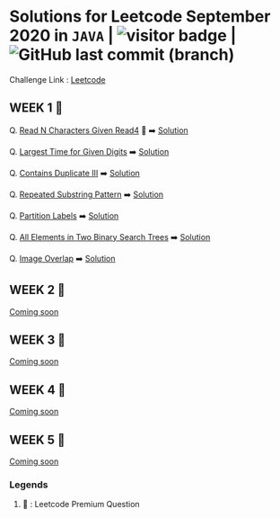 # Solutions for Leetcode September 2020 in `JAVA`  | <img src="https://visitor-badge.laobi.icu/badge?page_id=abhisheksurve45.leetcode-sep-2020" alt="visitor badge"/> | ![GitHub last commit (branch)](https://img.shields.io/github/last-commit/abhisheksurve45/leetcode-sep-2020/master)

Challenge Link : [Leetcode](https://leetcode.com/explore/challenge/card/september-leetcoding-challenge/)

## WEEK 1 🚧

Q. [Read N Characters Given Read4](https://leetcode.com/explore/challenge/card/september-leetcoding-challenge/554/week-1-september-1st-september-7th/3444/) 🔏 ➡️ [Solution](https://github.com/abhisheksurve45/leetcode-sep-2020/blob/master/WEEK1/ReadNCharactersRead4.java)

Q. [Largest Time for Given Digits](https://leetcode.com/explore/challenge/card/september-leetcoding-challenge/554/week-1-september-1st-september-7th/3445/) ➡️ [Solution](https://github.com/abhisheksurve45/leetcode-sep-2020/blob/master/WEEK1/LargestTimeforGivenDigits.java)

Q. [Contains Duplicate III](https://leetcode.com/explore/challenge/card/september-leetcoding-challenge/554/week-1-september-1st-september-7th/3446/) ➡️ [Solution](https://github.com/abhisheksurve45/leetcode-sep-2020/blob/master/WEEK1/ContainsDuplicateIII.java)

Q. [Repeated Substring Pattern](https://leetcode.com/explore/challenge/card/september-leetcoding-challenge/554/week-1-september-1st-september-7th/3447/) ➡️ [Solution](https://github.com/abhisheksurve45/leetcode-sep-2020/blob/master/WEEK1/RepeatedSubstringPattern.java)

Q. [Partition Labels](https://leetcode.com/explore/challenge/card/september-leetcoding-challenge/554/week-1-september-1st-september-7th/3448/) ➡️ [Solution](https://github.com/abhisheksurve45/leetcode-sep-2020/blob/master/WEEK1/PartitionLabels.java)

Q. [All Elements in Two Binary Search Trees](https://leetcode.com/explore/challenge/card/september-leetcoding-challenge/554/week-1-september-1st-september-7th/3449/) ➡️ [Solution](https://github.com/abhisheksurve45/leetcode-sep-2020/blob/master/WEEK1/AllElementsinTwoBST.java)

Q. [Image Overlap](https://leetcode.com/explore/challenge/card/september-leetcoding-challenge/554/week-1-september-1st-september-7th/3450/) ➡️ [Solution](https://github.com/abhisheksurve45/leetcode-sep-2020/blob/master/WEEK1/ImageOverlap.java)

## WEEK 2 🚧

[Coming soon](https://leetcode.com/explore/challenge/card/september-leetcoding-challenge/)

## WEEK 3 🚧

[Coming soon](https://leetcode.com/explore/challenge/card/september-leetcoding-challenge/)

## WEEK 4 🚧

[Coming soon](https://leetcode.com/explore/challenge/card/september-leetcoding-challenge/)

## WEEK 5 🚧

[Coming soon](https://leetcode.com/explore/challenge/card/september-leetcoding-challenge/)


### Legends 

1. 🔏 : Leetcode Premium Question
